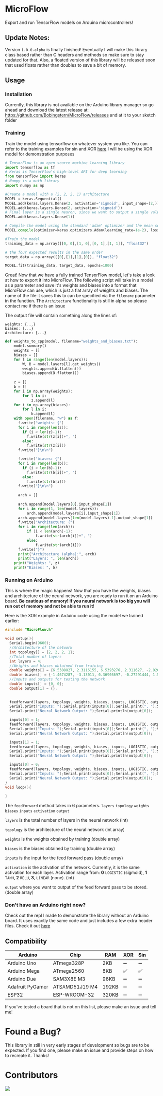 # MicroFlow
Export and run TensorFlow models on Arduino microcontrollers!

## Update Notes:
Version `1.0.0-alpha` is finally finished! Eventually I will make this library class based rather than C headers and methods so make sure to stay updated for that. Also, a floated version of this library will be released soon that used floats rather than doubles to save a bit of memory.

## Usage

### Installation
Currently, this library is not available on the Arduino library manager so go ahead and download the latest release at: https://github.com/Bobingstern/MicroFlow/releases and at it to your sketch folder

### Training
Train the model using tensorflow on whatever system you like. You can refer to the training examples for sin and XOR [here](https://github.com/Bobingstern/MicroFlow/blob/main/examples/Arduino_MicroFlow.ipynb)
I will be using the XOR model for demonstration purposes

```py
# TensorFlow is an open source machine learning library
import tensorflow as tf
# Keras is TensorFlow's high-level API for deep learning
from tensorflow import keras
# Numpy is a math library
import numpy as np

#Create a model with a (2, 2, 2, 1) architecture
MODEL = keras.Sequential()
MODEL.add(keras.layers.Dense(2, activation='sigmoid', input_shape=(2,)))
MODEL.add(keras.layers.Dense(2, activation='sigmoid'))
# Final layer is a single neuron, since we want to output a single value
MODEL.add(keras.layers.Dense(1))

# Compile the model using the standard 'adam' optimizer and the mean squared error or 'mse' loss function for regression.
MODEL.compile(optimizer=keras.optimizers.Adam(learning_rate=1e-2), loss='mse')

#Train the model
training_data = np.array([[0, 0],[1, 0],[0, 1],[1, 1]], "float32")

# the four expected results in the same order
target_data = np.array([[0],[1],[1],[0]], "float32")

MODEL.fit(training_data, target_data, epochs=1000)
```

Great! Now that we have a fully trained TensorFlow model, let's take a look at how to export it into MicroFlow.
The following script will take in a model as a parameter and save it's weights and biases into a format that MicroFlow can use, which is just a flat array of weights and biases. The name of the file it saves this to can be specified via the ```filename``` parameter in the function. The ```Architecture``` functionality is still in alpha so please contact me if there is an issue

The output file will contain something along the lines of:

```
weights: {...}
biases: {...}
Architecture: {...}
```

```py
def weights_to_cpp(model, filename="weights_and_biases.txt"):
    model.summary()
    weights = []
    biases = []
    for l in range(len(model.layers)):
        W, B = model.layers[l].get_weights()
        weights.append(W.flatten())
        biases.append(B.flatten())
    
    z = []
    b = []
    for i in np.array(weights):
        for l in i:
            z.append(l)
    for i in np.array(biases):
        for l in i:
            b.append(l)
    with open(filename, "w") as f:
      f.write("weights: {")
      for i in range(len(z)):
        if (i < len(z)-1):
          f.write(str(z[i])+", ")
        else:
          f.write(str(z[i]))
      f.write("}\n\n")

      f.write("biases: {")
      for i in range(len(b)):
        if (i < len(b)-1):
          f.write(str(b[i])+", ")
        else:
          f.write(str(b[i]))
      f.write("}\n\n")
    
      arch = []
    
      arch.append(model.layers[0].input_shape[1])
      for i in range(1, len(model.layers)):
          arch.append(model.layers[i].input_shape[1])
      arch.append(model.layers[len(model.layers)-1].output_shape[1])
      f.write("Architecture: {")
      for i in range(len(arch)):
          if (i < len(arch)-1):
              f.write(str(arch[i])+", ")
          else:
              f.write(str(arch[i]))
      f.write("}")
      print("Architecture (alpha):", arch)
      print("Layers: ", len(arch))
    print("Weights: ", z)
    print("Biases: ", b)

```
### Running on Arduino
This is where the magic happens! Now that you have the weights, biases and architecture of the neural network, you are ready to run it on an Arduino board. **Be cautious of memory! If you neural network is too big you will run out of memory and not be able to run it!**

Here is the XOR example in Arduino code using the model we trained earlier:
```c++
#include "MicroFlow.h"

void setup(){
  Serial.begin(9600);
  //Architecture of the network
  int topology[] = {2, 2, 2, 1};
  //Total number of layers
  int layers = 4;
  //Weights and biases obtained from training
  double weights[] = {6.5388827, 2.3116155, 6.5393276, 2.311627, -2.8204367, -2.5849876, 3.4741454, -1.7074409, -2.5904362, -0.8814233};
  double biases[] = {-1.4674287, -3.13011, 0.36903697, -0.27291444, 1.5541532};
  //Inputs and outputs for testing the network
  double inputs[] = {0, 0};
  double output[1] = {};
  
  
  feedforward(layers, topology, weights, biases, inputs, LOGISTIC, output); //Feedforward pass
  Serial.print("Inputs: ");Serial.print(inputs[0]);Serial.print(", ");Serial.println(inputs[1]);
  Serial.print("Neural Network Output: ");Serial.println(output[0]);

  inputs[0] = 1;
  feedforward(layers, topology, weights, biases, inputs, LOGISTIC, output);
  Serial.print("Inputs: ");Serial.print(inputs[0]);Serial.print(", ");Serial.println(inputs[1]);
  Serial.print("Neural Network Output: ");Serial.println(output[0]);

  inputs[1] = 1;
  feedforward(layers, topology, weights, biases, inputs, LOGISTIC, output);
  Serial.print("Inputs: ");Serial.print(inputs[0]);Serial.print(", ");Serial.println(inputs[1]);
  Serial.print("Neural Network Output: ");Serial.println(output[0]);

  inputs[0] = 0;
  feedforward(layers, topology, weights, biases, inputs, LOGISTIC, output);
  Serial.print("Inputs: ");Serial.print(inputs[0]);Serial.print(", ");Serial.println(inputs[1]);
  Serial.print("Neural Network Output: ");Serial.println(output[0]);
}
void loop(){
  
}
```
The ```feedforward``` method takes in 6 parameters. `layers` `topology` `weights` `biases` `inputs` `activation` `output`

`layers` is the total number of layers in the neural network (int)

`topology` is the architecture of the neural network (int array)

`weights` is the weights obtained by training (double array)

`biases` is the biases obtained by training (double array)

`inputs` is the input for the feed forward pass (double array)

`activation` is the activation of the network. Currently, it is the same activation for each layer. Activation range from: **0** `LOGISTIC` (sigmoid), **1** `TANH`, **2** `RELU`, **3**, `LINEAR` (none). (int)

`output` where you want to output of the feed forward pass to be stored. (double array)

### Don't have an Arduino right now?
Check out the repl I made to demonstrate the library without an Arduino board. It uses exactly the same code and just includes a few extra header files. Check it out [here](https://replit.com/@Bobingstern/MicroFlow-Testing?v=1)

## Compatibility

| Arduino          | Chip           | RAM   | XOR     | Sin     |
| ---------------- | -------------- | ----- | ------- | ------- |
| Arduino Uno      | ATmega328P     | 2KB   | :heavy_minus_sign:     | :heavy_minus_sign:     |
| Arduino Mega     | ATmega2560     | 8KB   | :white_check_mark: | :white_check_mark: |
| Arduino Due      | SAM3X8E M3     | 96KB  | :heavy_minus_sign: | :heavy_minus_sign: |
| Adafruit PyGamer | ATSAMD51J19 M4 | 192KB | :heavy_minus_sign: | :heavy_minus_sign: |
| ESP32            | ESP-WROOM-32   | 320KB | :heavy_minus_sign: | :heavy_minus_sign: |

If you've tested a board that is not on this list, please make an issue and tell me!

# Found a Bug?
This library in still in very early stages of development so bugs are to be expected. If you find one, please make an issue and provide steps on how to recreate it. Thanks!

# Contributors
<a href="https://github.com/bobingstern/MicroFlow/graphs/contributors">
  <img src="https://contrib.rocks/image?repo=bobingstern/MicroFlow" />
</a>


